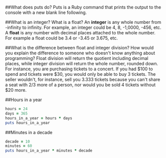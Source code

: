 ##What does puts do?
Puts is a Ruby command that prints the output to the console with a new blank line following. 

##What is an integer? What is a float?
An <b>integer</b> is any whole number from -infinity to infinity. For example, an integer could be 4, 8, -1,0000, -456, etc.
<br>
A <b>float</b> is any number with decimal places attached to the whole number. For example a float could be 3.4 or -3.45 or 3.675, etc.

##What is the difference between float and integer division? How would you explain the difference to someone who doesn't know anything about programming?
Float division will return the quotient including decimal places, while integer division will return the whole number, rounded down. For instance, you are purchasing tickets to a concert. If you had $100 to spend and tickets were $30, you would only be able to buy 3 tickets. The seller wouldn't, for instance, sell you 3.333 tickets because you can't share a seat with 2/3 more of a person, nor would you be sold 4 tickets without $20 more.

##Hours in a year
```ruby
hours = 24
days = 365
hours_in_a_year = hours * days
puts hours_in_a_year
```

##Minutes in a decade
```ruby
decade = 10
minutes = 60
puts hours_in_a_year * minutes * decade
```
